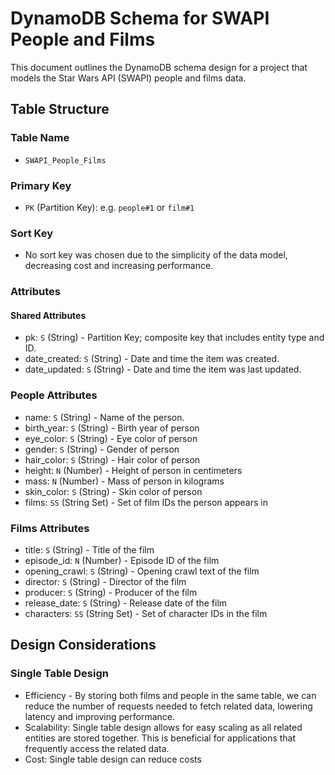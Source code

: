 # DynamoDB Schema for SWAPI People and Films

This document outlines the DynamoDB schema design for a project that models the Star Wars API (SWAPI) people and films data.

## Table Structure
### Table Name
- `SWAPI_People_Films`
### Primary Key
- `PK` (Partition Key): e.g. `people#1` or `film#1`
### Sort Key
- No sort key was chosen due to the simplicity of the data model, decreasing cost and increasing performance.
### Attributes
#### Shared Attributes
- pk: `S` (String) - Partition Key; composite key that includes entity type and ID.
- date_created: `S` (String) - Date and time the item was created.
- date_updated: `S` (String) - Date and time the item was last updated.
### People Attributes
- name: `S` (String) - Name of the person.
- birth_year: `S` (String) - Birth year of person
- eye_color: `S` (String) - Eye color of person
- gender: `S` (String) - Gender of person
- hair_color: `S` (String) - Hair color of person
- height: `N` (Number) - Height of person in centimeters
- mass: `N` (Number) - Mass of person in kilograms
- skin_color: `S` (String) - Skin color of person
- films: `SS` (String Set) - Set of film IDs the person appears in
### Films Attributes
- title: `S` (String) - Title of the film
- episode_id: `N` (Number) - Episode ID of the film
- opening_crawl: `S` (String) - Opening crawl text of the film
- director: `S` (String) - Director of the film
- producer: `S` (String) - Producer of the film
- release_date: `S` (String) - Release date of the film
- characters: `SS` (String Set) - Set of character IDs in the film

## Design Considerations
### Single Table Design
- Efficiency - By storing both films and people in the same table, we can reduce the number of requests needed to fetch related data, lowering latency and improving performance.
- Scalability: Single table design allows for easy scaling as all related entities are stored together. This is beneficial for applications that frequently access the related data.
- Cost: Single table design can reduce costs
